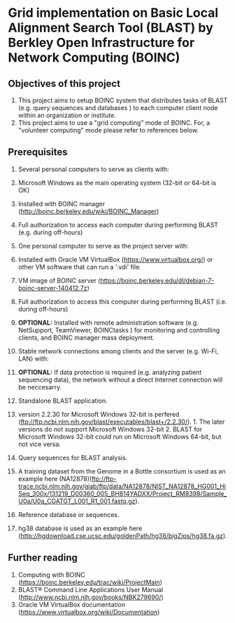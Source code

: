 # Grid implementation on Basic Local Alignment Search Tool (BLAST) by Berkley Open Infrastructure for Network Computing (BOINC)

## Objectives of this project
1. This project aims to setup BOINC system that distributes tasks of BLAST (e.g. query sequences and databases ) to each computer client node within an organization or institute. 
2. This project aims to use a "grid computing" mode of BOINC. For, a "volunteer computing" mode please refer to references below.

## Prerequisites
1. Several personal computers to serve as clients with:
  1. Microsoft Windows as the main operating system (32-bit or 64-bit is OK)
  2. Installed with BOINC manager (http://boinc.berkeley.edu/wiki/BOINC_Manager)
  3. Full authorization to access each computer during performing BLAST (e.g. during off-hours)
  
2. One personal computer to serve as the project server with:
  1. Installed with Oracle VM VirtualBox (https://www.virtualbox.org/) or other VM software that can run a '.vdi' file.
  2. VM image of BOINC server (https://boinc.berkeley.edu/dl/debian-7-boinc-server-140412.7z)
  3. Full authorization to access this computer during performing BLAST (i.e. during off-hours)
  4. __OPTIONAL:__ Installed with remote administration software (e.g. NetSupport, TeamViewer, BOINCtasks ) for monitoring and controlling clients, and BOINC manager mass deployment. 
  
3. Stable network connections among clients and the server (e.g. Wi-Fi, LAN) with:
  1. __OPTIONAL:__ If data protection is required (e.g. analyzing patient sequencing data), the network without a direct Internet connection will be neccesarry.
  
4. Standalone BLAST application. 
  1. version 2.2.30 for Microsoft Windows 32-bit is perfered (ftp://ftp.ncbi.nlm.nih.gov/blast/executables/blast+/2.2.30/). 
    1. The later versions do not support Microsoft Windows 32-bit
    2. BLAST for Microsoft Windows 32-bit could run on Microsoft Windows 64-bit, but not vice versa.

5. Query sequences for BLAST analysis.
  1. A training dataset from the Genome in a Bottle consortium is used as an example here (NA12878)(ftp://ftp-trace.ncbi.nlm.nih.gov/giab/ftp/data/NA12878/NIST_NA12878_HG001_HiSeq_300x/131219_D00360_005_BH814YADXX/Project_RM8398/Sample_U0a/U0a_CGATGT_L001_R1_001.fastq.gz).
  
6. Reference database or sequences.
  1. hg38 database is used as an example here (http://hgdownload.cse.ucsc.edu/goldenPath/hg38/bigZips/hg38.fa.gz).

## Further reading
1. Computing with BOINC (https://boinc.berkeley.edu/trac/wiki/ProjectMain)
2. BLAST® Command Line Applications User Manual (http://www.ncbi.nlm.nih.gov/books/NBK279690/)
3. Oracle VM VirtualBox documentation (https://www.virtualbox.org/wiki/Documentation)

